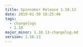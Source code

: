 ```yaml
---
title: Spinnaker Release 1.10.13
date: 2019-01-30 18:25:40
tags:
  - changelogs
  - 1.10
major_minor: 1.10.13-changelog.md
version: 1.10.13
---
```


<script src="https://gist.github.com/spinnaker-release/8c6e6abe2a0016b823b900523e82cba1.js"/>
